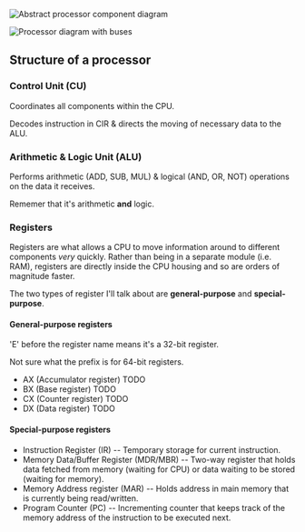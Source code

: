 ![Abstract processor component
diagram](http://www.build-your-own-computer.net/image-files/cpu-diagram.jpg)

![Processor diagram with
buses](http://www.lrr.in.tum.de/~jasmin/neumann.gif)


Structure of a processor
------------------------

### Control Unit (CU)

Coordinates all components within the CPU.

Decodes instruction in CIR & directs the moving of necessary data to the
ALU.


### Arithmetic & Logic Unit (ALU)

Performs arithmetic (ADD, SUB, MUL) & logical (AND, OR, NOT) operations
on the data it receives.

Rememer that it's arithmetic **and** logic.


### Registers

Registers are what allows a CPU to move information around to different
components *very* quickly. Rather than being in a separate module (i.e.
RAM), registers are directly inside the CPU housing and so are orders of
magnitude faster.

The two types of register I'll talk about are **general-purpose** and
**special-purpose**.


#### General-purpose registers

'E' before the register name means it's a 32-bit register.

Not sure what the prefix is for 64-bit registers.

  * AX (Accumulator register) TODO
  * BX (Base register) TODO
  * CX (Counter register) TODO
  * DX (Data register) TODO


#### Special-purpose registers

  * Instruction Register (IR) -- Temporary storage for current
    instruction.
  * Memory Data/Buffer Register (MDR/MBR) -- Two-way register that holds
    data fetched from memory (waiting for CPU) or data waiting to be
    stored (waiting for memory).
  * Memory Address register (MAR) -- Holds address in main memory that
    is currently being read/written.
  * Program Counter (PC) -- Incrementing counter that keeps track of the
    memory address of the instruction to be executed next.
